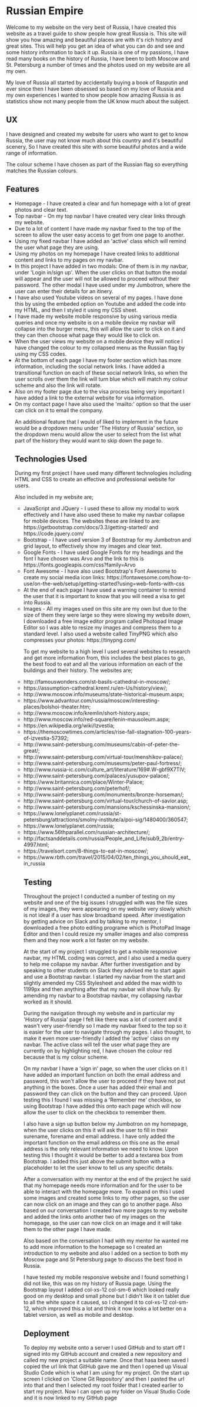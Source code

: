 <h1>Russian Empire</h1>
<p>Welcome to my website on the very best of Russia, I have created this website as a travel guide to show people how great Russia is. This site will show you how amazing and beautiful places are with it's rich history and great sites. This will help you get an idea of what you can do and see and some history information to back it up. Russia is one of my passions, I have read many books on the history of Russia, I have been to both Moscow and St. Petersburg a number of times and the photos used on my website are all my own.</p>
<p>My love of Russia all started by accidentally buying a book of Rasputin and ever since then I have been obsessed so based on my love of Russia and my own experiences I wanted to show people how amazing Russia is as statistics show not many people from the UK know much about the subject.</p>

<h2>UX</h2>
<p>I have designed and created my website for users who want to get to know Russia, the user may not know much about this country and it's beautiful scenery, So I have created this site with some beautiful photos and a wide range of information.</p>
<p>The colour scheme I have chosen as part of the Russian flag so everything matches the Russian colours.</p>

<h2>Features</h2>
<ul>
<li>Homepage - I have created a clear and fun homepage with a lot of great photos and clear text.
<li>Top navbar - On my top navbar I have created very clear links through my website.
<li>Due to a lot of content I have made my navbar fixed to the top of the screen to allow the user easy access to get from one page to another.
<li>Using my fixed navbar I have added an 'active' class which will remind the user what page they are using. 
<li>Using my photos on my homepage I have created links to additional content and links to my pages on my navbar.
<li>In this project I have added in two modals: One of them is in my navbar, under 'Login in/sign up'. When the user clicks on that button the modal will appear and the user will not be allowed to proceed without their password. The other modal I have used under my Jumbotron, where the user can enter their details for an itinery.
<li>I have also used Youtube videos on several of my pages. I have done this by using the embeded option on Youtube and added the code into my HTML, and then I styled it using my CSS sheet.
<li>I have made my website mobile responsive by using various media queries and once my website is on a mobile device my navbar will collapse into the burger menu, this will allow the user to click on it and they can then choose what page they would like to click on.
<li>When the user views my website on a mobile device they will notice I have changed the colour to my collapsed menu as the Russian flag by using my CSS codes.
<li>At the bottom of each page I have my footer section which has more information, including the social network links. I have added a transitional function on each of these social network links, so when the user scrolls over them the link will turn blue which will match my colour scheme and also the link will rotate. 
<li>Also on my footer page due to the visa process being very important I have added a link to the external website for visa information.
<li>On my contact page I have also used the 'mailto:' option so that the user can click on it to email the company. 
<p>An additional feature that I would of liked to implement in the future would be a dropdown menu under 'The History of Russia' section, so the dropdown menu would allow the user to select from the list what part of the history they would want to skip down the page to.</p>

<h2>Technologies Used</h2>
<p>During my first project I have used many different technologies including HTML and CSS to create an effective and professional website for users.</p>
<p>Also included in my website are;</p>
<ul>
<li>JavaScript and JQuery - I used these to allow my modal to work effectively and I have also used these to make my navbar collapse for mobile devices. The websites these are linked to are: https://getbootstrap.com/docs/3.3/getting-started/ and https://code.jquery.com/
<li>Bootstrap - I have used version 3 of Bootstrap for my Jumbotron and grid layout, to effectively show my images and clear text.
<li>Google Fonts - I have used Google Fonts for my headings and the font I have chosen was Arvo and the link to this is https://fonts.googleapis.com/css?family=Arvo
<li>Font Awesome - I have also used Bootstrap's Font Awesome to create my social media icon links: https://fontawesome.com/how-to-use/on-the-web/setup/getting-started?using=web-fonts-with-css
<li>At the end of each page I have used a warning container to remind the user that it is important to know that you will need a visa to get into Russia.
<li>Images - All my images used on this site are my own but due to the size of them they were large so they were slowing my website down, I downloaded a free image editor program called Photopad Image Editor so I was able to resize my images and compress them to a standard level. I also used a website called TinyPNG which also compresses your photos: https://tinypng.com/
<p>To get my website to a high level I used several websites to research and get more information from, this includes the best places to go, the best food to eat and all the various information on each of the buildings and their history.
The websites are;</p>
<li>http://famouswonders.com/st-basils-cathedral-in-moscow/;
<li>https://assumption-cathedral.kreml.ru/en-Us/history/view/;
<li>http://www.moscow.info/museums/state-historical-museum.aspx;
<li>https://www.advantour.com/russia/moscow/interesting-places/bolshoi-theater.htm;
<li>http://www.moscow.info/kremlin/short-history.aspx;
<li>http://www.moscow.info/red-square/lenin-mausoleum.aspx;
<li>https://en.wikipedia.org/wiki/Izvestia;
<li>https://themoscowtimes.com/articles/rise-fall-stagnation-100-years-of-izvestia-57392;
<li>http://www.saint-petersburg.com/museums/cabin-of-peter-the-great/;
<li>http://www.saint-petersburg.com/virtual-tour/menshikov-palace/;
<li>http://www.saint-petersburg.com/museums/peter-paul-fortress/;
<li>http://www.russia-ic.com/culture_art/literature/169#.W-gbf9X7TIV;
<li>http://www.saint-petersburg.com/palaces/yusupov-palace/;
<li>https://www.britannica.com/place/Winter-Palace;
<li>http://www.saint-petersburg.com/peterhof/;
<li>http://www.saint-petersburg.com/monuments/bronze-horseman/;
<li>http://www.saint-petersburg.com/virtual-tour/church-of-savior.asp;
<li>http://www.saint-petersburg.com/mansions/kschessinska-mansion/;
<li>https://www.lonelyplanet.com/russia/st-petersburg/attractions/smolny-institute/a/poi-sig/1480400/360547;
<li>https://www.lonelyplanet.com/russia;
<li>https://www.56thparallel.com/russian-architecture/;
<li>http://factsanddetails.com/russia/People_and_Life/sub9_2b/entry-4997.html;
<li>https://travelsort.com/8-things-to-eat-in-moscow/;
<li>https://www.rbth.com/travel/2015/04/02/ten_things_you_should_eat_in_russia

<h2>Testing</h2>
<p>Throughout the project I conducted a number of testing on my website and one of the big issues I struggled with was the file sizes of my images, they were appearing on my website very slowly which is not ideal if a user has slow broadband speed. After investigation by getting advice on Slack and by talking to my mentor, I downloaded a free photo editing programe which is PhotoPad Image Editor and then I could resize my smaller images and also compress them and they now work a lot faster on my website.</p>
<p>At the start of my project I struggled to get a mobile responsive navbar, my HTML coding was correct, and I also used a media query to help me collapse my navbar. After further investigation and by speaking to other students on Slack they advised me to start again and use a Bootstrap navbar. I started my navbar from the start and slightly amended my CSS Stylesheet and added the max width to 1199px and then anything after that my navbar will show fully. By amending my navbar to a Bootstrap navbar, my collapsing navbar worked as it should.</p> 
<p>During the navigation through my website and in particular my 'History of Russia' page I felt like there was a lot of content and it wasn't very user-friendly so I made my navbar fixed to the top so it is easier for the user to navigate through my pages. I also thought, to make it even more user-friendly I added the 'active' class on my navbar. The active class will tell the user what page they are currently on by highlighting red, I have chosen the colour red because that is my colour scheme.</p>
<p>On my navbar I have a 'sign in' page, so when the user clicks on it I have added an important function on both the email address and password, this won't allow the user to proceed if they have not put anything in the boxes. Once a user has added their email and password they can click on the button and they can proceed. Upon testing this I found I was missing a 'Remember me' checkbox, so using Bootstrap I have added this onto each page which will now allow the user to click on the checkbox to remember them.</p> 
<p>I also have a sign up button below my Jumbotron on my homepage, when the user clicks on this it will ask the user to fill in their surename, forename and email address. I have only added the important function on the email address on this one as the email address is the only relevant information we need to know. Upon testing this I thought it would be better to add a textarea box from Bootstrap. I added this just above the submit button with a placeholder to let the user know to tell us any specific details.</p>
<p>After a conversation with my mentor at the end of the project he said that my homepage needs more information and for the user to be able to interact with the homepage more. To expand on this I used some images and created some links to my other pages, so the user can now click on an image and they can go to another page. Also based on our conversation I created two more pages to my website and added the links onto another two of my images on the homepage, so the user can now click on an image and it will take them to the other page I have made.</p>
<p>Also based on the conversation I had with my mentor he wanted me to add more information to the homepage so I created an introduction to my website and also I added on a section to both my Moscow page and St Petersburg page to discuss the best food in Russia.</p> 
<p>I have tested my mobile responsive website and I found something I did not like, this was on my history of Russia page. Using the Bootstrap layout I added col-xs-12 col-sm-6 which looked really good on my desktop and small phone but I didn't like it on tablet due to all the white space it caused, so I changed it to col-xs-12 col-sm-12, which improved this a lot and think it now looks a lot better on a tablet version, as well as mobile and desktop.</p>
<h2>Deployment</h2>
<p>To deploy my website onto a server I used GitHub and to start off I signed into my GitHub account and created a new repository and called my new project a suitable name. Once that hasa been saved I copied the url link that GitHub gave me and then I opened up Visual Studio Code which is what I am using for my project. On the start up screen I clicked on 'Clone Git Repository' and then I pasted the url into that and then I selected my root folder that I created earlier to start my project. Now I can open up my folder on Visual Studio Code and it is now linked to my GitHub page